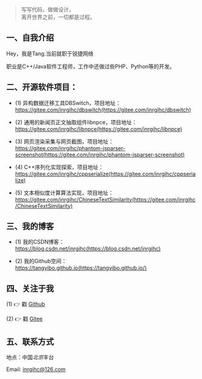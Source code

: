 > 写写代码，做做设计，  
> 离开世界之前，一切都是过程。

## 一、自我介绍

Hey，我是Tang.当前就职于锐捷网络

职业是C++/Java软件工程师，工作中还做过些PHP、Python等的开发。

## 二、开源软件项目：

- (1) 异构数据迁移工具DBSwitch，项目地址：https://gitee.com/inrgihc/dbswitch(https://gitee.com/inrgihc/dbswitch)

- (2) 通用的新闻页正文抽取组件libnpce，项目地址：https://gitee.com/inrgihc/libnpce(https://gitee.com/inrgihc/libnpce)

- (3) 网页渲染采集与网页截图，项目地址：https://gitee.com/inrgihc/phantom-jsparser-screenshot(https://gitee.com/inrgihc/phantom-jsparser-screenshot)

- (4) C++序列化实现探索，项目地址：https://gitee.com/inrgihc/cppserialize(https://gitee.com/inrgihc/cppserialize)

- (5) 文本相似度计算算法实现，项目地址：https://gitee.com/inrgihc/ChineseTextSimilarity(https://gitee.com/inrgihc/ChineseTextSimilarity)

## 三、我的博客

- (1) 我的CSDN博客：https://blog.csdn.net/inrgihc(https://blog.csdn.net/inrgihc)

- (2) 我的Github空间：https://tangyibo.github.io(https://tangyibo.github.io/)

## 四、关注于我

(1) 👉 戳 [Github](http://github.com/tangyibo)

(2) 👉 戳 [Gitee](https://gitee.com/inrgihc)

## 五、联系方式

地点：中国*北京*丰台 

Email: inrgihc@126.com
